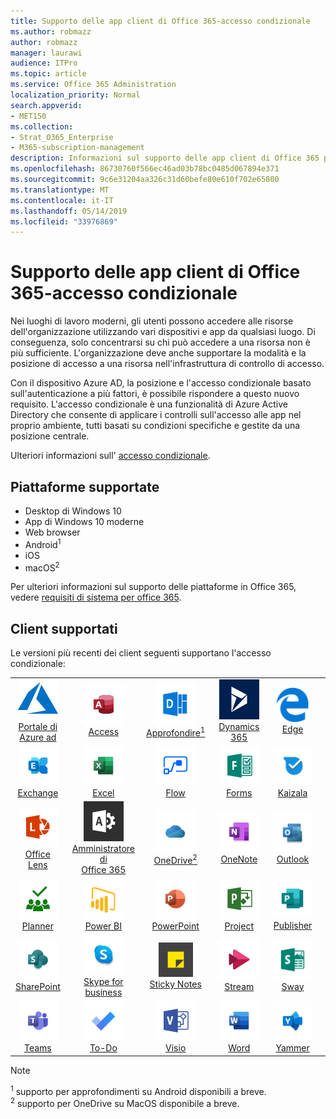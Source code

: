 ```yaml
---
title: Supporto delle app client di Office 365-accesso condizionale
ms.author: robmazz
author: robmazz
manager: laurawi
audience: ITPro
ms.topic: article
ms.service: Office 365 Administration
localization_priority: Normal
search.appverid:
- MET150
ms.collection:
- Strat_O365_Enterprise
- M365-subscription-management
description: Informazioni sul supporto delle app client di Office 365 per l'accesso condizionale
ms.openlocfilehash: 86730760f566ec46ad03b78bc0485d067894e371
ms.sourcegitcommit: 9c6e31204aa326c31d60befe80e610f702e65800
ms.translationtype: MT
ms.contentlocale: it-IT
ms.lasthandoff: 05/14/2019
ms.locfileid: "33976869"
---
```

# <a name="office-365-client-app-support--conditional-access"></a>Supporto delle app client di Office 365-accesso condizionale

Nei luoghi di lavoro moderni, gli utenti possono accedere alle risorse dell'organizzazione utilizzando vari dispositivi e app da qualsiasi luogo. Di conseguenza, solo concentrarsi su chi può accedere a una risorsa non è più sufficiente. L'organizzazione deve anche supportare la modalità e la posizione di accesso a una risorsa nell'infrastruttura di controllo di accesso.

Con il dispositivo Azure AD, la posizione e l'accesso condizionale basato sull'autenticazione a più fattori, è possibile rispondere a questo nuovo requisito. L'accesso condizionale è una funzionalità di Azure Active Directory che consente di applicare i controlli sull'accesso alle app nel proprio ambiente, tutti basati su condizioni specifiche e gestite da una posizione centrale.

Ulteriori informazioni sull' [accesso condizionale](https://docs.microsoft.com/azure/active-directory/conditional-access/).

## <a name="supported-platforms"></a>Piattaforme supportate

 - Desktop di Windows 10
 - App di Windows 10 moderne
 - Web browser
 - Android<sup>1</sup>
 - iOS
 - macOS<sup>2</sup>

Per ulteriori informazioni sul supporto delle piattaforme in Office 365, vedere [requisiti di sistema per office 365](https://products.office.com/office-system-requirements).

## <a name="supported-clients"></a>Client supportati

Le versioni più recenti dei client seguenti supportano l'accesso condizionale:

| | | | | | |
|:---:|:---:|:---:|:---:|:---:|:---:|
| ![Icona di Azure](media/o365-azure-64x64.png) <br> [Portale di <br> Azure ad](https://azure.microsoft.com/features/azure-portal/) | ![Icona di accesso](media/o365-access-64x64.png) <br> [Access](https://products.office.com/access) | ![Icona di approfondimento](media/o365-delve-64x64.png) <br> [Approfondire<sup>1</sup>](https://products.office.com/business/intelligent-search) | ![Icona Dynamics 365](media/o365-dynamics365-64x64.png) <br> [Dynamics 365](https://dynamics.microsoft.com) | ![Icona del server perimetrale](media/o365-edge-64x64.png) <br> [Edge](https://www.microsoft.com/windows/microsoft-edge) 
| ![Icona di Exchange](media/o365-exchange-64x64.png) <br> [Exchange](https://products.office.com/exchange/exchange-online) | ![Icona Excel](media/o365-excel-64x64.png) <br> [Excel](https://products.office.com/excel) | ![Icona flusso](media/o365-flow-64x64.png) <br> [Flow](https://flow.microsoft.com) | ![Icona moduli](media/o365-forms-64x64.png) <br> [Forms](https://flow.microsoft.com/connectors/shared_microsoftforms/microsoft-forms/) | ![Icona Kaizala](media/o365-kaizala-64x64.png) <br> [Kaizala](https://products.office.com/en/business/microsoft-kaizala) 
| ![Icona dell'obiettivo](media/o365-lens-64x64.png) <br> [Office Lens](https://www.microsoft.com/p/office-lens/9wzdncrfj3t8?activetab=pivot%3Aoverviewtab) | ![Icona di amministrazione di Office 365](media/o365-o365admin-64x64.png) <br> [Amministratore di <br> Office 365](https://products.office.com/business/manage-office-365-admin-app) | ![Icona di OneDrive for business](media/o365-OneDrive-64x64.png) <br> [OneDrive<sup>2</sup>](https://products.office.com/onedrive-for-business/online-cloud-storage) | ![Icona di OneNote](media/o365-OneNote-64x64.png) <br> [OneNote](https://products.office.com/onenote) | ![Icona di Outlook](media/o365-outlook-64x64.png) <br> [Outlook](https://products.office.com/outlook) |
| ![Icona Planner](media/o365-planner-64x64.png) <br> [Planner](https://products.office.com/business/task-management-software) | ![Icona PowerBI](media/o365-powerbi-64x64.png) <br> [Power BI](https://powerbi.microsoft.com) | ![Icona PowerPoint](media/o365-powerpoint-64x64.png) <br> [PowerPoint](https://products.office.com/powerpoint) | ![Icona del progetto](media/o365-project-64x64.png) <br> [Project](https://products.office.com/project) | ![Icona editore](media/o365-publisher-64x64.png) <br> [Publisher](https://products.office.com/publisher)
| ![Icona di SharePoint](media/o365-sharepoint-64x64.png) <br> [SharePoint](https://products.office.com/sharepoint) | ![Icona di Skype for business](media/o365-skypeforbusiness-64x64.png) <br> [Skype for <br> business](https://www.skype.com/business/) | ![Icona note adesive](media/o365-stickynotes-64x64.png) <br> [Sticky Notes](https://www.microsoft.com/p/microsoft-sticky-notes/9nblggh4qghw) | ![Icona flusso](media/o365-stream-64x64.png) <br> [Stream](https://stream.microsoft.com) | ![Icona ondeggiamento](media/o365-sway-64x64.png) <br> [Sway](https://sway.com) 
| ![Icona Teams](media/o365-teams-64x64.png) <br> [Teams](https://products.office.com/microsoft-teams/group-chat-software) | ![Icona da fare](media/o365-todo-64x64.png) <br> [To-Do](https://todo.microsoft.com) | ![Icona di Visio](media/o365-visio-64x64.png) <br> [Visio](https://products.office.com/visio/flowchart-software) | ![Icona Word](media/o365-word-64x64.png) <br> [Word](https://products.office.com/word) | ![Icona Yammer](media/o365-yammer-64x64.png) <br> [Yammer](https://products.office.com/yammer/yammer-overview)

> [!NOTE]
> <sup>1</sup> supporto per approfondimenti su Android disponibili a breve. <br>
> <sup>2</sup> supporto per OneDrive su MacOS disponibile a breve.